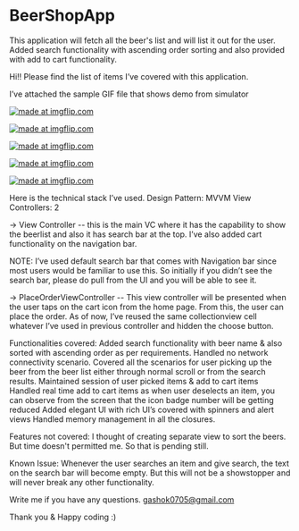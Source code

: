 # BeerShopApp
This application will fetch all the beer's list and will list it out for the user. Added search functionality with ascending order sorting and also provided with add to cart functionality. 

Hi!! Please find the list of items I’ve covered with this application.

I’ve attached the sample GIF file that shows demo from simulator

<a href="https://imgflip.com/gif/36ots8"><img src="https://i.imgflip.com/36ots8.gif" title="made at imgflip.com"/></a>

<a href="https://imgflip.com/gif/36otwj"><img src="https://i.imgflip.com/36otwj.gif" title="made at imgflip.com"/></a>

<a href="https://imgflip.com/gif/36otyi"><img src="https://i.imgflip.com/36otyi.gif" title="made at imgflip.com"/></a>

<a href="https://imgflip.com/gif/36otzn"><img src="https://i.imgflip.com/36otzn.gif" title="made at imgflip.com"/></a>

<a href="https://imgflip.com/gif/36ou26"><img src="https://i.imgflip.com/36ou26.gif" title="made at imgflip.com"/></a>

Here is the technical stack I’ve used.
Design Pattern: MVVM
View Controllers: 2

→ View Controller -- this is the main VC where it has the capability to show the beerlist and also it has search bar at the top. I’ve also added cart functionality on the navigation bar.

NOTE: I’ve used default search bar that comes with Navigation bar since most users would be familiar to use this. So initially if you didn’t see the search bar, please do pull from the UI and you will be able to see it. 

→ PlaceOrderViewController -- This view controller will be presented when the user taps on the cart icon from the home page. From this, the user can place the order. As of now, I’ve reused the same collectionview cell whatever I’ve used in previous controller and hidden the choose button. 

Functionalities covered:
Added search functionality with beer name & also sorted with ascending order as per requirements.
Handled no network connectivity scenario.
Covered all the scenarios for user picking up the beer from the beer list either through normal scroll or from the search results. 
Maintained session of user picked items & add to cart items
Handled real time add to cart items as when user deselects an item, you can observe from the screen that the icon badge number will be getting reduced
Added elegant UI with rich UI’s covered with spinners and alert views
Handled memory management in all the closures. 

Features not covered: 
I thought of creating separate view to sort the beers. But time doesn't permitted me. So that is pending still.

Known Issue: 
Whenever the user searches an item and give search, the text on the search bar will become empty. But this will not be a showstopper and will never break any other functionality.

Write me if you have any questions.  gashok0705@gmail.com


Thank you & Happy coding :) 

